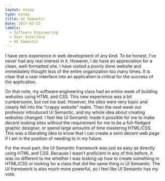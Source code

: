 ```yaml
---
layout: essay
type: essay
title: UI Semantic
date: 2017-02-23
labels:
  - Software Engineering
  - User Interface
  - UI Semantic
---
```

I have zero experience in web development of any kind.  To be honest, I’ve never had any real interest in it. However, I do have an appreciation for a clean, well-formatted site. I have visited a poorly done website and immediately thought less of the entire organization too many times. It is clear that a user interface into an application is critical for the success of the application.

On that note, my software engineering class had an entire week of building websites using HTML and CSS. This new experience was a bit cumbersome, but not too bad. However, the sites were very basic and clearly fell into the “crappy website” realm. Then the next week our professor introduced UI Semantic, and my whole idea about creating websites changed. I feel like UI Semantic made it possible for me to make decent looking sites without the requirement for me to be a full-fledged graphic designer, or spend large amounts of time mastering HTML/CSS. This was a liberating idea to know that I can create a semi decent web page if I am in the position of needing to in my future. 

For the most part, the UI Semantic framework was just as easy as directly using HTML and CSS. Because I wasn’t proficient in any of this before, it was no different to me whether I was looking up how to create something in HTML/CSS or looking for a class that did the same thing in UI Semantic. The UI framework is also much more powerful, so I feel like UI Semantic has my vote. 
